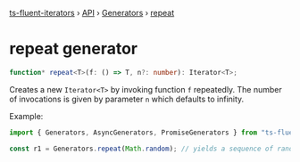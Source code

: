 [ts-fluent-iterators](../../README.md) › [API](../index.md) ›
[Generators](../index.md#generators) › [repeat](repeat.md)

# repeat generator

```typescript
function* repeat<T>(f: () => T, n?: number): Iterator<T>;
```

Creates a new `Iterator<T>` by invoking function `f` repeatedly.
The number of invocations is given by parameter `n` which defaults to infinity.

Example:

```typescript
import { Generators, AsyncGenerators, PromiseGenerators } from "ts-fluent-iterators";

const r1 = Generators.repeat(Math.random); // yields a sequence of random numbers between 0 and 1
```
